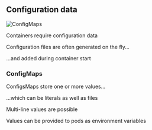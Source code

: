 ## Configuration data

![ConfigMaps](120_kubernetes/11_configmaps/configmaps.drawio.svg) <!-- .element: style="float: right; width: 8em;" -->

Containers require configuration data

Configuration files are often generated on the fly...

...and added during container start

### ConfigMaps

ConfigsMaps store one or more values...

...which can be literals as well as files

Multi-line values are possible

Values can be provided to pods as environment variables
